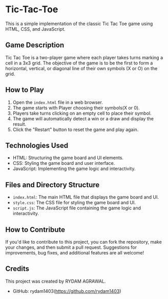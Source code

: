 # Tic-Tac-Toe
This is a simple implementation of the classic Tic Tac Toe game using HTML, CSS, and JavaScript.

## Game Description

Tic Tac Toe is a two-player game where each player takes turns marking a cell in a 3x3 grid. The objective of the game is to be the first to form a horizontal, vertical, or diagonal line of their own symbols (X or O) on the grid.

## How to Play

1. Open the `index.html` file in a web browser.
2. The game starts with Player choosing their symbols(X or 0).
3. Players take turns clicking on an empty cell to place their symbol.
4. The game will automatically detect a win or a draw and display the result.
5. Click the "Restart" button to reset the game and play again.

## Technologies Used

- HTML: Structuring the game board and UI elements.
- CSS: Styling the game board and user interface.
- JavaScript: Implementing the game logic and interactivity.

## Files and Directory Structure

- `index.html`: The main HTML file that displays the game board and UI.
- `style.css`: The CSS file for styling the game board and UI.
- `script.js`: The JavaScript file containing the game logic and interactivity.

## How to Contribute

If you'd like to contribute to this project, you can fork the repository, make your changes, and then submit a pull request. Suggestions for improvements, bug fixes, and additional features are all welcome!

## Credits

This project was created by RYDAM AGRAWAL.
- GitHub: rydam1403(https://github.com/rydam1403)
